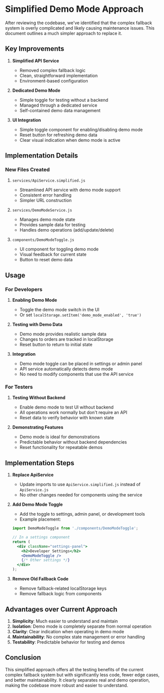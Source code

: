 # Simplified Demo Mode Approach

After reviewing the codebase, we've identified that the complex fallback system is overly complicated and likely causing maintenance issues. This document outlines a much simpler approach to replace it.

## Key Improvements

1. **Simplified API Service**
   - Removed complex fallback logic
   - Clean, straightforward implementation
   - Environment-based configuration

2. **Dedicated Demo Mode**
   - Simple toggle for testing without a backend
   - Managed through a dedicated service
   - Self-contained demo data management

3. **UI Integration**
   - Simple toggle component for enabling/disabling demo mode
   - Reset button for refreshing demo data
   - Clear visual indication when demo mode is active

## Implementation Details

### New Files Created

1. `services/ApiService.simplified.js`
   - Streamlined API service with demo mode support
   - Consistent error handling
   - Simpler URL construction

2. `services/DemoModeService.js`
   - Manages demo mode state
   - Provides sample data for testing
   - Handles demo operations (add/update/delete)

3. `components/DemoModeToggle.js`
   - UI component for toggling demo mode
   - Visual feedback for current state
   - Button to reset demo data

## Usage

### For Developers

1. **Enabling Demo Mode**
   - Toggle the demo mode switch in the UI
   - Or set `localStorage.setItem('demo_mode_enabled', 'true')`

2. **Testing with Demo Data**
   - Demo mode provides realistic sample data
   - Changes to orders are tracked in localStorage
   - Reset button to return to initial state

3. **Integration**
   - Demo mode toggle can be placed in settings or admin panel
   - API service automatically detects demo mode
   - No need to modify components that use the API service

### For Testers

1. **Testing Without Backend**
   - Enable demo mode to test UI without backend
   - All operations work normally but don't require an API
   - Reset data to verify behavior with known state

2. **Demonstrating Features**
   - Demo mode is ideal for demonstrations
   - Predictable behavior without backend dependencies
   - Reset functionality for repeatable demos

## Implementation Steps

1. **Replace ApiService**
   - Update imports to use `ApiService.simplified.js` instead of `ApiService.js`
   - No other changes needed for components using the service

2. **Add Demo Mode Toggle**
   - Add the toggle to settings, admin panel, or development tools
   - Example placement:
   ```jsx
   import DemoModeToggle from './components/DemoModeToggle';
   
   // In a settings component
   return (
     <div className="settings-panel">
       <h2>Developer Settings</h2>
       <DemoModeToggle />
       {/* Other settings */}
     </div>
   );
   ```

3. **Remove Old Fallback Code**
   - Remove fallback-related localStorage keys
   - Remove fallback logic from components

## Advantages over Current Approach

1. **Simplicity**: Much easier to understand and maintain
2. **Isolation**: Demo mode is completely separate from normal operation
3. **Clarity**: Clear indication when operating in demo mode
4. **Maintainability**: No complex state management or error handling
5. **Testability**: Predictable behavior for testing and demos

## Conclusion

This simplified approach offers all the testing benefits of the current complex fallback system but with significantly less code, fewer edge cases, and better maintainability. It clearly separates real and demo operation, making the codebase more robust and easier to understand.